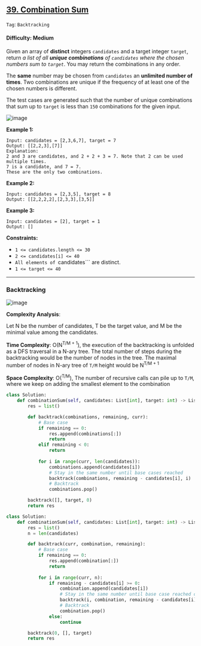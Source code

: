 ## [39. Combination Sum](https://leetcode.com/problems/combination-sum/)

```Tag```: ```Backtracking```

#### Difficulty: Medium

Given an array of __distinct__ integers ```candidates``` and a target integer ```target```, return _a list of all __unique combinations__ of ```candidates``` where the chosen numbers sum to ```target```_. You may return the combinations in any order.

The __same__ number may be chosen from ```candidates``` an __unlimited number of times__. Two combinations are unique if the frequency of at least one of the chosen numbers is different.

The test cases are generated such that the number of unique combinations that sum up to ```target``` is less than ```150``` combinations for the given input.

![image](https://user-images.githubusercontent.com/35042430/218562455-4c0b1d0a-9603-4241-bab3-af11e94d600d.png)

__Example 1:__
```
Input: candidates = [2,3,6,7], target = 7
Output: [[2,2,3],[7]]
Explanation:
2 and 3 are candidates, and 2 + 2 + 3 = 7. Note that 2 can be used multiple times.
7 is a candidate, and 7 = 7.
These are the only two combinations.
```

__Example 2:__
```
Input: candidates = [2,3,5], target = 8
Output: [[2,2,2,2],[2,3,3],[3,5]]
```

__Example 3:__
```
Input: candidates = [2], target = 1
Output: []
```

__Constraints:__

- ```1 <= candidates.length <= 30```
- ```2 <= candidates[i] <= 40```
- ```All elements of ```candidates``` are distinct.
- ```1 <= target <= 40```

---

### Backtracking

![image](https://leetcode.com/problems/combination-sum/solutions/824635/Figures/39/39_exploration_tree.png)

__Complexity Analysis__:

Let N be the number of candidates, T be the target value, and M be the minimal value among the candidates.

__Time Complexity__: O(N<sup>T/M + 1</sup>), the execution of the backtracking is unfolded as a DFS traversal in a N-ary tree. The total number of steps during the backtracking would be the number of nodes in the tree. The maximal number of nodes in N-ary tree of ```T/M``` height would be N<sup>T/M + 1</sup>

__Space Complexity__: O(<sup>T/M</sup>), The number of recursive calls can pile up to ```T/M```, where we keep on adding the smallest element to the combination

```Python
class Solution:
    def combinationSum(self, candidates: List[int], target: int) -> List[List[int]]:
        res = list()

        def backtrack(combinations, remaining, curr):
            # Base case
            if remaining == 0:
                res.append(combinations[:])
                return
            elif remaining < 0:
                return
            
            for i in range(curr, len(candidates)):
                combinations.append(candidates[i])
                # Stay in the same number until base cases reached
                backtrack(combinations, remaining - candidates[i], i)
                # Backtrack
                combinations.pop()

        backtrack([], target, 0)
        return res
```

```Python
class Solution:
    def combinationSum(self, candidates: List[int], target: int) -> List[List[int]]:
        res = list()
        n = len(candidates)

        def backtrack(curr, combination, remaining):
            # Base case
            if remaining == 0:
                res.append(combination[:])
                return
            
            for i in range(curr, n):
                if remaining - candidates[i] >= 0:
                    combination.append(candidates[i])
                    # Stay in the same number until base case reached or end of loop
                    backtrack(i, combination, remaining - candidates[i])
                    # Backtrack
                    combination.pop()
                else:
                    continue

        backtrack(0, [], target)
        return res
```
